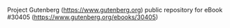 Project Gutenberg (https://www.gutenberg.org) public repository for eBook #30405 (https://www.gutenberg.org/ebooks/30405)
